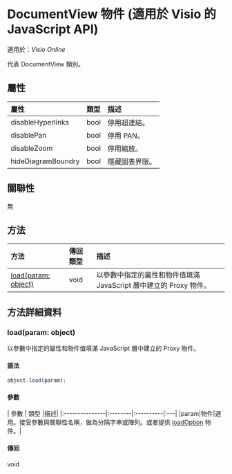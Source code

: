 # <a name="documentview-object-javascript-api-for-visio"></a>DocumentView 物件 (適用於 Visio 的 JavaScript API)

適用於：_Visio Online_

代表 DocumentView 類別。

## <a name="properties"></a>屬性

| 屬性	       | 類型	    |描述|
|:---------------|:--------|:----------|
|disableHyperlinks|bool|停用超連結。|
|disablePan|bool|停用 PAN。|
|disableZoom|bool|停用縮放。|
|hideDiagramBoundry|bool|隱藏圖表界限。|

## <a name="relationships"></a>關聯性
無


## <a name="methods"></a>方法

| 方法           | 傳回類型    |描述|
|:---------------|:--------|:----------|
|[load(param: object)](#loadparam-object)|void|以參數中指定的屬性和物件值填滿 JavaScript 層中建立的 Proxy 物件。|

## <a name="method-details"></a>方法詳細資料


### <a name="loadparam-object"></a>load(param: object)
以參數中指定的屬性和物件值填滿 JavaScript 層中建立的 Proxy 物件。

#### <a name="syntax"></a>語法
```js
object.load(param);
```

#### <a name="parameters"></a>參數
| 參數	       | 類型    |描述|
|:---------------|:--------|:----------|:---|
|param|物件|選用。接受參數與關聯性名稱，做為分隔字串或陣列。或者提供 [loadOption](loadoption.md) 物件。|

#### <a name="returns"></a>傳回
void
